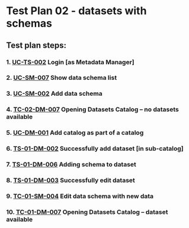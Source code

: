 # Test Plan 02 - datasets with schemas

## Test plan steps:

### 1. [UC-TS-002](/tests/TS-06_Authentication/TS-TS-002.md) Login [as Metadata Manager]
### 2. [UC-SM-007](/tests/TS-02_Schema_managment/TS-SM-007.md) Show data schema list
### 3. [UC-SM-002](/tests/TS-02_Schema_managment/TS-SM-002.md) Add data schema
### 4. [TC-02-DM-007](/tests/TS-01_Metadata_managment/TS-DM-007.md) Opening Datasets Catalog – no datasets available
### 5. [UC-DM-001](/tests/TS-01_Metadata_managment/TS-DM-001.md) Add catalog as part of a catalog
### 6. [TS-01-DM-002](/tests/TS-01_Metadata_managment/TS-DM-002.md) Successfully add dataset [in sub-catalog]
### 7. [TS-01-DM-006](/tests/TS-01_Metadata_managment/TS-DM-006.md) Adding schema to dataset
### 8. [TS-01-DM-003](/tests/TS-01_Metadata_managment/TS-DM-003.md) Successfully edit dataset
### 9. [TC-01-SM-004](/tests/TS-02_Schema_managment/TS-SM-004.md) Edit data schema with new data
### 10. [TC-01-DM-007](/tests/TS-01_Metadata_managment/TS-DM-007.md) Opening Datasets Catalog – dataset available